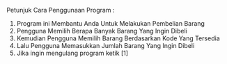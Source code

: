 Petunjuk Cara Penggunaan Program :
1. Program ini Membantu Anda Untuk Melakukan Pembelian Barang
2. Pengguna Memilih Berapa Banyak Barang Yang Ingin Dibeli
3. Kemudian Pengguna Memilih Barang Berdasarkan Kode Yang Tersedia
4. Lalu Pengguna Memasukkan Jumlah Barang Yang Ingin Dibeli
5. Jika ingin mengulang program ketik [1]
